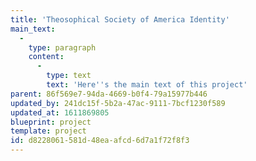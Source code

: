 ```yaml
---
title: 'Theosophical Society of America Identity'
main_text:
  -
    type: paragraph
    content:
      -
        type: text
        text: 'Here''s the main text of this project'
parent: 86f569e7-94da-4669-b0f4-79a15977b446
updated_by: 241dc15f-5b2a-47ac-9111-7bcf1230f589
updated_at: 1611869805
blueprint: project
template: project
id: d8228061-581d-48ea-afcd-6d7a1f72f8f3
---
```

